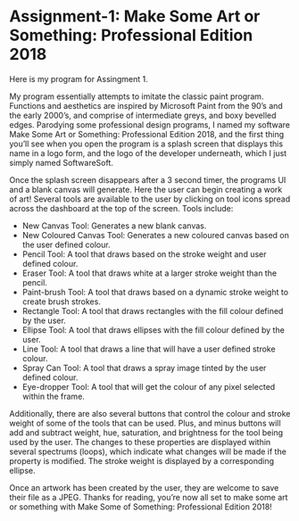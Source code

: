 # Assignment-1: Make Some Art or Something: Professional Edition 2018

Here is my program for Assingment 1. 

My program essentially attempts to imitate the classic paint program. Functions and aesthetics are inspired by Microsoft Paint from the 90’s and the early 2000’s, and comprise of intermediate greys, and boxy bevelled edges. Parodying some professional design programs, I named my software Make Some Art or Something: Professional Edition 2018, and the first thing you’ll see when you open the program is a splash screen that displays this name in a logo form, and the logo of the developer underneath, which I just simply named SoftwareSoft. 

Once the splash screen disappears after a 3 second timer, the programs UI and a blank canvas will generate. Here the user can begin creating a work of art! Several tools are available to the user by clicking on tool icons spread across the dashboard at the top of the screen. Tools include: 

*	New Canvas Tool: Generates a new blank canvas.
*	New Coloured Canvas Tool: Generates a new coloured canvas based on the user defined colour.
*	Pencil Tool: A tool that draws based on the stroke weight and user defined colour.
*	Eraser Tool: A tool that draws white at a larger stroke weight than the pencil.
*	Paint-brush Tool: A tool that draws based on a dynamic stroke weight to create brush strokes.
*	Rectangle Tool: A tool that draws rectangles with the fill colour defined by the user.
*	Ellipse Tool: A tool that draws ellipses with the fill colour defined by the user.
*	Line Tool: A tool that draws a line that will have a user defined stroke colour.
*	Spray Can Tool: A tool that draws a spray image tinted by the user defined colour.
*	Eye-dropper Tool: A tool that will get the colour of any pixel selected within the frame. 

Additionally, there are also several buttons that control the colour and stroke weight of some of the tools that can be used. Plus, and minus buttons will add and subtract weight, hue, saturation, and brightness for the tool being used by the user. The changes to these properties are displayed within several spectrums (loops), which indicate what changes will be made if the property is modified. The stroke weight is displayed by a corresponding ellipse. 

Once an artwork has been created by the user, they are welcome to save their file as a JPEG.
Thanks for reading, you’re now all set to make some art or something with Make Some of Something: Professional Edition 2018! 
